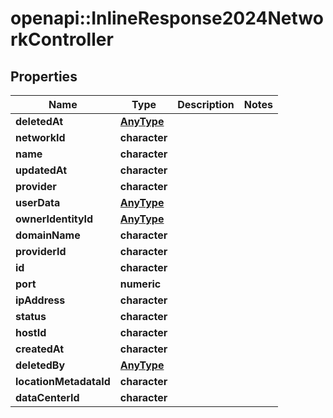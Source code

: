 # openapi::InlineResponse2024NetworkController

## Properties
Name | Type | Description | Notes
------------ | ------------- | ------------- | -------------
**deletedAt** | [**AnyType**](.md) |  | 
**networkId** | **character** |  | 
**name** | **character** |  | 
**updatedAt** | **character** |  | 
**provider** | **character** |  | 
**userData** | [**AnyType**](.md) |  | 
**ownerIdentityId** | [**AnyType**](.md) |  | 
**domainName** | **character** |  | 
**providerId** | **character** |  | 
**id** | **character** |  | 
**port** | **numeric** |  | 
**ipAddress** | **character** |  | 
**status** | **character** |  | 
**hostId** | **character** |  | 
**createdAt** | **character** |  | 
**deletedBy** | [**AnyType**](.md) |  | 
**locationMetadataId** | **character** |  | 
**dataCenterId** | **character** |  | 


